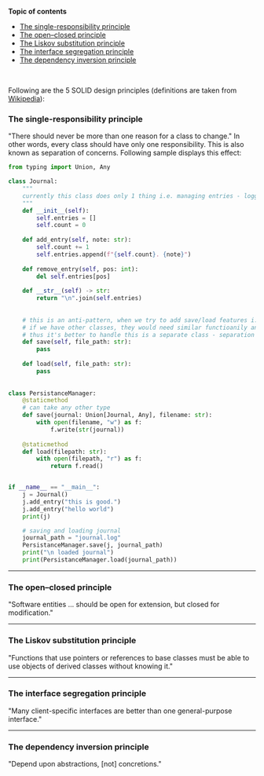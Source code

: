 **Topic of contents**
- [The single-responsibility principle](#the-single-responsibility-principle)
- [The open–closed principle](#the-openclosed-principle)
- [The Liskov substitution principle](#the-liskov-substitution-principle)
- [The interface segregation principle](#the-interface-segregation-principle)
- [The dependency inversion principle](#the-dependency-inversion-principle)

<br>

Following are the 5 SOLID design principles (definitions are taken from [Wikipedia](https://en.wikipedia.org/wiki/SOLID)):

### The single-responsibility principle
"There should never be more than one reason for a class to change." In other words, every class should have only one responsibility. This is also known as separation of concerns. Following sample displays this effect:

```python
from typing import Union, Any

class Journal:
    """
    currently this class does only 1 thing i.e. managing entries - logging, deleting and displaying
    """
    def __init__(self):
        self.entries = []
        self.count = 0
        
    def add_entry(self, note: str):
        self.count += 1
        self.entries.append(f"{self.count}. {note}")
    
    def remove_entry(self, pos: int):
        del self.entries[pos]
        
    def __str__(self) -> str:
        return "\n".join(self.entries)
    
    
    # this is an anti-pattern, when we try to add save/load features i.e. persistance to the Journal class
    # if we have other classes, they would need similar functioanily and then we would be implementing similar methods for those classes as well
    # thus it's better to handle this is a separate class - separation of concerns :)
    def save(self, file_path: str):
        pass
    
    def load(self, file_path: str):
        pass
    
    
class PersistanceManager:
    @staticmethod
    # can take any other type
    def save(journal: Union[Journal, Any], filename: str):
        with open(filename, "w") as f:
            f.write(str(journal))
    
    @staticmethod
    def load(filepath: str):
        with open(filepath, "r") as f:
            return f.read()


if __name__ == "__main__":
    j = Journal()
    j.add_entry("this is good.")          
    j.add_entry("hello world")
    print(j)

    # saving and loading journal
    journal_path = "journal.log"
    PersistanceManager.save(j, journal_path)
    print("\n loaded journal")
    print(PersistanceManager.load(journal_path))
```

<hr>

### The open–closed principle
"Software entities ... should be open for extension, but closed for modification."


<hr>


### The Liskov substitution principle
"Functions that use pointers or references to base classes must be able to use objects of derived classes without knowing it."


<hr>

### The interface segregation principle
"Many client-specific interfaces are better than one general-purpose interface."


<hr>

### The dependency inversion principle
"Depend upon abstractions, [not] concretions."




